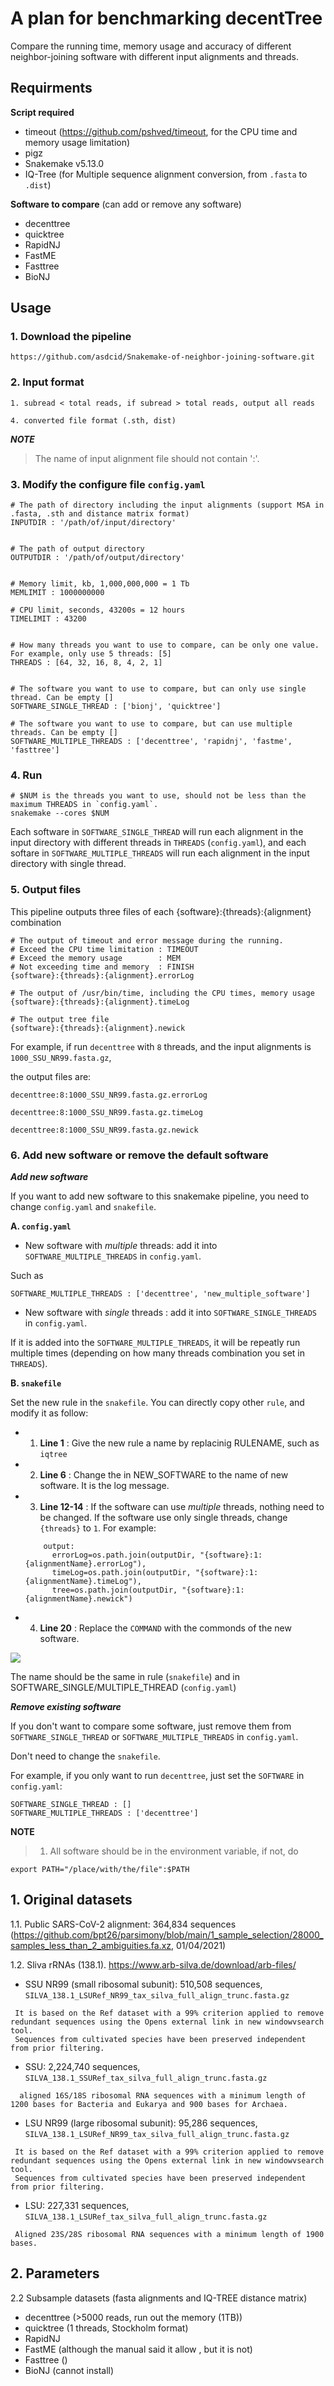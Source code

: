 # A plan for benchmarking decentTree
Compare the running time, memory usage and accuracy of different neighbor-joining software with different input alignments and threads.

## Requirments
  **Script required**
  - timeout (https://github.com/pshved/timeout, for the CPU time and memory usage limitation)
  - pigz
  - Snakemake v5.13.0
  - IQ-Tree (for Multiple sequence alignment conversion, from `.fasta` to `.dist`)
  
  **Software to compare** (can add or remove any software)
  - decenttree
  - quicktree
  - RapidNJ
  - FastME
  - Fasttree
  - BioNJ 

## Usage
### 1. Download the pipeline
```
https://github.com/asdcid/Snakemake-of-neighbor-joining-software.git
```

### 2. Input format
```
1. subread < total reads, if subread > total reads, output all reads

4. converted file format (.sth, dist)
```

***NOTE***
>The name of input alignment file should not contain ':'.

### 3. Modify the configure file `config.yaml`

```
# The path of directory including the input alignments (support MSA in .fasta, .sth and distance matrix format)
INPUTDIR : '/path/of/input/directory'


# The path of output directory
OUTPUTDIR : '/path/of/output/directory'


# Memory limit, kb, 1,000,000,000 = 1 Tb
MEMLIMIT : 1000000000

# CPU limit, seconds, 43200s = 12 hours
TIMELIMIT : 43200


# How many threads you want to use to compare, can be only one value. For example, only use 5 threads: [5]
THREADS : [64, 32, 16, 8, 4, 2, 1]


# The software you want to use to compare, but can only use single thread. Can be empty []
SOFTWARE_SINGLE_THREAD : ['bionj', 'quicktree']

# The software you want to use to compare, but can use multiple threads. Can be empty []
SOFTWARE_MULTIPLE_THREADS : ['decenttree', 'rapidnj', 'fastme', 'fasttree']

```

### 4. Run
```
# $NUM is the threads you want to use, should not be less than the maximum THREADS in `config.yaml`.
snakemake --cores $NUM
```

Each software in `SOFTWARE_SINGLE_THREAD` will run each alignment in the input directory with different threads in `THREADS` (`config.yaml`), and each softare in `SOFTWARE_MULTIPLE_THREADS` will run each alignment in the input directory with single thread.

### 5. Output files

This pipeline outputs three files of each {software}:{threads}:{alignment} combination

```
# The output of timeout and error message during the running. 
# Exceed the CPU time limitation : TIMEOUT 
# Exceed the memory usage        : MEM 
# Not exceeding time and memory  : FINISH
{software}:{threads}:{alignment}.errorLog

# The output of /usr/bin/time, including the CPU times, memory usage
{software}:{threads}:{alignment}.timeLog

# The output tree file
{software}:{threads}:{alignment}.newick
```

For example, if run `decenttree` with `8` threads, and the input alignments is `1000_SSU_NR99.fasta.gz`, 

the output files are:

`decenttree:8:1000_SSU_NR99.fasta.gz.errorLog`

`decenttree:8:1000_SSU_NR99.fasta.gz.timeLog`

`decenttree:8:1000_SSU_NR99.fasta.gz.newick`



### 6. Add new software or remove the default software

***Add new software***

If you want to add new software to this snakemake pipeline, you need to change `config.yaml` and `snakefile`.

**A. `config.yaml`**

- New software with *multiple* threads: add it into `SOFTWARE_MULTIPLE_THREADS` in `config.yaml`. 
 
Such as 
 ```
 SOFTWARE_MULTIPLE_THREADS : ['decenttree', 'new_multiple_software']
 ```

- New software with *single* threads  : add it into `SOFTWARE_SINGLE_THREADS` in `config.yaml`. 

If it is added into the `SOFTWARE_MULTIPLE_THREADS`, it will be repeatly run multiple times (depending on how many threads combination you set in `THREADS`).

**B. `snakefile`**

Set the new rule in the `snakefile`. You can directly copy other `rule`, and modify it as follow:
- 1. **Line 1**     : Give the new rule a name by replacinig RULENAME, such as `iqtree`
- 2. **Line 6**     : Change the in NEW_SOFTWARE to the name of new software. It is the log message.
- 3. **Line 12-14** : If the software can use *multiple* threads, nothing need to be changed. If the software use only single threads, change `{threads}` to `1`.
  For example:
  ```
      output:
        errorLog=os.path.join(outputDir, "{software}:1:{alignmentName}.errorLog"),
        timeLog=os.path.join(outputDir, "{software}:1:{alignmentName}.timeLog"),
        tree=os.path.join(outputDir, "{software}:1:{alignmentName}.newick")
  ```
- 4. **Line 20**    : Replace the `COMMAND` with the commonds of the new software.
<p>
  <img src="https://github.com/asdcid/figures/blob/master/Snakemake%20of%20neighbor%20joining/rule_code.png" />
 </p>


The name should be the same in rule (`snakefile`) and in SOFTWARE_SINGLE/MULTIPLE_THREAD (`config.yaml`)

***Remove existing software***

If you don't want to compare some software, just remove them from `SOFTWARE_SINGLE_THREAD` or `SOFTWARE_MULTIPLE_THREADS` in `config.yaml`. 

Don't need to change the `snakefile`.

For example, if you only want to run `decenttree`, just set the `SOFTWARE` in `config.yaml`:
```
SOFTWARE_SINGLE_THREAD : []
SOFTWARE_MULTIPLE_THREADS : ['decenttree']
```



**NOTE**
>1. All software should be in the environment variable, if not, do
```
export PATH="/place/with/the/file":$PATH
```

 


## 1. Original datasets
1.1. Public SARS-CoV-2 alignment: 364,834 sequences (https://github.com/bpt26/parsimony/blob/main/1_sample_selection/28000_samples_less_than_2_ambiguities.fa.xz, 01/04/2021)

1.2. Sliva rRNAs (138.1). https://www.arb-silva.de/download/arb-files/

 - SSU NR99 (small ribosomal subunit): 510,508 sequences, `SILVA_138.1_LSURef_NR99_tax_silva_full_align_trunc.fasta.gz`
 ```
  It is based on the Ref dataset with a 99% criterion applied to remove redundant sequences using the Opens external link in new windowvsearch tool. 
  Sequences from cultivated species have been preserved independent from prior filtering.
  ```

  - SSU: 2,224,740 sequences,  `SILVA_138.1_SSURef_tax_silva_full_align_trunc.fasta.gz`
```
  aligned 16S/18S ribosomal RNA sequences with a minimum length of 1200 bases for Bacteria and Eukarya and 900 bases for Archaea.
```



  - LSU NR99 (large ribosomal subunit): 95,286 sequences,  `SILVA_138.1_LSURef_NR99_tax_silva_full_align_trunc.fasta.gz`
 ```
  It is based on the Ref dataset with a 99% criterion applied to remove redundant sequences using the Opens external link in new windowvsearch tool. 
  Sequences from cultivated species have been preserved independent from prior filtering.
  ```
  - LSU: 227,331 sequences,  `SILVA_138.1_LSURef_tax_silva_full_align_trunc.fasta.gz`
```
 Aligned 23S/28S ribosomal RNA sequences with a minimum length of 1900 bases.
```

## 2. Parameters


 2.2 Subsample datasets (fasta alignments and IQ-TREE distance matrix)
 
  - decenttree (>5000 reads, run out the memory (1TB))
  - quicktree (1 threads, Stockholm format)
  - RapidNJ
  - FastME (although the manual said it allow , but it is not)
  - Fasttree ()
  - BioNJ (cannot install)
 
